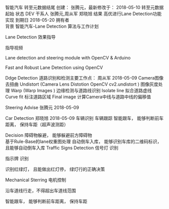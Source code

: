 智能汽车
转至元数据结尾
创建： 张腾元，最新修改于： 2018-05-10 转至元数据起始
状态	DEV
干系人	张腾元,周从军 郑晓旭
结果	高优进行Lane Detection功能实现
到期日	2018-05-20
拥有者	 
背景
智能汽车-Lane Detection 算法与工作计划  

Lane Detection 效果指导

指导视频

Lane detection and steering module with OpenCV & Arduino

Fast and Robust Lane Detection using OpenCV

Ddge Detection 道路识别和检测主要工作点： 周从军  2018-05-09 
 Camera图像去扭曲       Undistort (Camera Lens Distotion OpenCV cv2.undistort )
 图像灰度处理                Warp (Warp Images )
 边缘检测与道路线识别  Isolate line 
 拟合道路虚线                Curve fit
 标注道路区域                Final image
 计算Camera中线与道路中线的偏移值   


Steering Advise    张腾元  2018-05-09 


Car Detection      郑晓旭   2018-05-09 
车辆识别
车辆跟踪
智能跟车， 能够判断前车距离， 保持车距（超声波测距）




 

Decision 
障碍物躲避， 能够躲避前方障碍物  
基于Rule-Base的lane权重图处理
自动倒车入库， 能够识别车库的二维码标识， 且能够自动倒车入库
Traffic Signs Detection
信号灯 识别

指示牌 识别

识别红绿灯， 且能做出红灯停， 绿灯行的正确决策


Mechanical Sterring  电机控制

沿车道线行走，不得超出车道线范围

智能跟车， 能够判断前车距离， 保持车距

